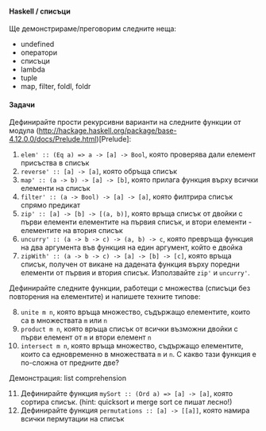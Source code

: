 #### Haskell / списъци
Ще демонстрираме/преговорим следните неща:

- undefined
- оператори
- списъци
- lambda
- tuple
- map, filter, foldl, foldr

#### Задачи
Дефинирайте прости рекурсивни варианти на следните функции от
модула (http://hackage.haskell.org/package/base-4.12.0.0/docs/Prelude.html)[Prelude]:

1. `elem' :: (Eq a) => a -> [a] -> Bool`, която проверява дали елемент присъства в списък
2. `reverse' :: [a] -> [a]`, която обръща списък
3. `map' :: (a -> b) -> [a] -> [b]`, която прилага функция върху всички елементи на списък
4. `filter' :: (a -> Bool) -> [a] -> [a]`, която филтрира списък спрямо предикат
5. `zip' :: [a] -> [b] -> [(a, b)]`, която връща списък от двойки с първи елементи елементите на първия списък, и втори елементи - елементите на втория списък
6. `uncurry' :: (a -> b -> c) -> (a, b) -> c`, която превръща функция на два аргумента във функция на един аргумент, който е двойка
7. `zipWith' :: (a -> b -> c) -> [a] -> [b] -> [c]`, която връща списък, получен от викане на дадената функция върху поредни елементи от първия и втория списък. Използвайте `zip'` и `uncurry'`.

Дефинирайте следните функции, работещи с множества (списъци без повторения на елементите) и напишете техните типове:

8. `unite m n`, която връща множество, съдържащо елементите, които са в множествата `m` или `n`
9. `product m n`, която връща списък от всички възможни двойки с първи елемент от `m` и втори елемент `n`
10. `intersect m n`, която връща множество, съдържащо елементите, които са едновременно в множествата `m` и `n`. С какво тази функция е по-сложна от предните две?

Демонстрация: list comprehension

11. Дефинирайте функция `mySort :: (Ord a) => [a] -> [a]`, която сортира списък. (hint: quicksort и merge sort се пишат лесно!)
12. Дефинирайте функция `permutations :: [a] -> [[a]]`, която намира всички пермутации на списък

